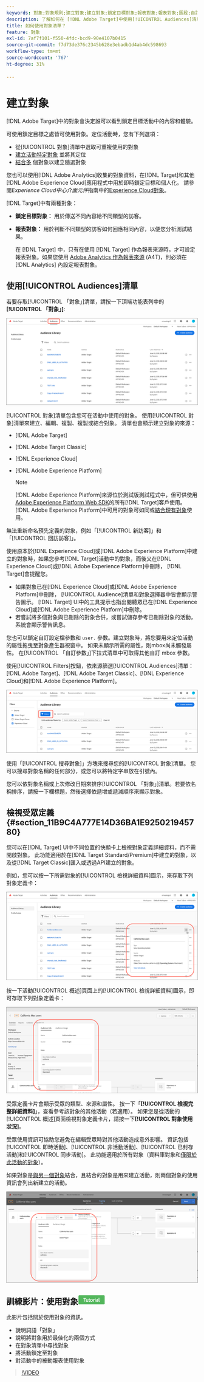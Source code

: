 ```yaml
---
keywords: 對象;對象規則;建立對象;建立對象;鎖定目標對象;報表對象;報表對象;區段;自訂設定檔參數;對象定義;對象清單
description: 了解如何在 [!DNL Adobe Target]中使用[!UICONTROL Audiences]清單。
title: 如何使用對象清單？
feature: 對象
exl-id: 7af7f101-f550-4fdc-bcd9-90e4107b0415
source-git-commit: f7d73de376c2345b628e3ebadb1d4ab4dc598693
workflow-type: tm+mt
source-wordcount: '767'
ht-degree: 31%

---
```


# 建立對象

[!DNL Adobe Target]中的對象會決定誰可以看到鎖定目標活動中的內容和體驗。

可使用鎖定目標之處皆可使用對象。定位活動時，您有下列選項：

* 從[!UICONTROL 對象]清單中選取可重複使用的對象
* [建立活動特定對象](/help/c-target/creating-activity-only-audience.md) 並將其定位
* [結合多](/help/c-target/combining-multiple-audiences.md#concept_A7386F1EA4394BD2AB72399C225981E5) 個對象以建立隨選對象

您也可以使用[!DNL Adobe Analytics]收集的對象資料，在[!DNL Target]和其他[!DNL Adobe Experience Cloud]應用程式中用於即時鎖定目標和個人化。 請參閱&#x200B;*Experience Cloud中心介面元件*&#x200B;指南中的[Experience Cloud對象](https://experienceleague.adobe.com/docs/core-services/interface/audiences/audience-library.html??lang=zh-Hant)。

[!DNL Target]中有兩種對象：

* **鎖定目標對象：** 用於傳送不同內容給不同類型的訪客。
* **報表對象：** 用於判斷不同類型的訪客如何回應相同內容，以便您分析測試結果。

   在 [!DNL Target] 中，只有在使用 [!DNL Target] 作為報表來源時，才可設定報表對象。如果您使用 [ Adobe Analytics 作為報表來源](/help/c-integrating-target-with-mac/a4t/a4t.md) (A4T)，則必須在 [!DNL Analytics] 內設定報表對象。

## 使用[!UICONTROL Audiences]清單

若要存取[!UICONTROL 「對象」]清單，請按一下頂端功能表列中的&#x200B;**[!UICONTROL 「對象」]**:

![受眾清單](assets/audiences_list.png)

[!UICONTROL 對象]清單包含您可在活動中使用的對象。 使用[!UICONTROL 對象]清單來建立、編輯、複製、複製或結合對象。 清單也會顯示建立對象的來源：

* [!DNL Adobe Target]
* [!DNL Adobe Target Classic]
* [!DNL Experience Cloud]
* [!DNL Adobe Experience Platform]

   >[!NOTE]
   >
   >[!DNL Adobe Experience Platform]來源位於測試版測試程式中，但可供使用[Adobe Experience Platform Web SDK](/help/c-implementing-target/c-implementing-target-for-client-side-web/aep-web-sdk.md)的所有[!DNL Target]客戶使用。 [!DNL Adobe Experience Platform]中可用的對象可如同或[結合現有對象](/help/c-target/combining-multiple-audiences.md)使用。

無法重新命名預先定義的對象，例如「[!UICONTROL 新訪客]」和「[!UICONTROL 回訪訪客]」。

使用原本於[!DNL Experience Cloud]或[!DNL Adobe Experience Platform]中建立的對象時，如果您參考[!DNL Target]活動中的對象，而後又在[!DNL Experience Cloud]或[!DNL Adobe Experience Platform]中刪除， [!DNL Target]會提醒您。

* 如果對象已在[!DNL Experience Cloud]或[!DNL Adobe Experience Platform]中刪除， [!UICONTROL Audience]清單和對象選擇器中皆會顯示警告圖示。 [!DNL Target] UI中的工具提示也指出閱聽眾已在[!DNL Experience Cloud]或[!DNL Adobe Experience Platform]中刪除。
* 若嘗試將多個對象與已刪除的對象合併，或嘗試儲存參考已刪除對象的活動，系統會顯示警告訊息。

您也可以鎖定自訂設定檔參數和 `user.` 參數。建立對象時，將您要用來定位活動的屬性拖曳至對象產生器視窗中。 如果未顯示所需的屬性，則mbox尚未觸發屬性。 在[!UICONTROL 「自訂參數」]下拉式清單中可取得其他自訂 mbox 參數。

使用[!UICONTROL Filters]按鈕，依來源篩選[!UICONTROL  Audiences]清單：[!DNL Adobe Target]、[!DNL Adobe Target Classic]、[!DNL Experience Cloud]和[!DNL Adobe Experience Platform]。

![對象清單中的篩選  器](assets/filters.png)

使用「[!UICONTROL 搜尋對象]」方塊來搜尋您的[!UICONTROL 對象]清單。 您可以搜尋對象名稱的任何部分，或您可以將特定字串放在引號內。

您可以依對象名稱或上次修改日期來排序[!UICONTROL 「對象」]清單。若要依名稱排序，請按一下欄標題，然後選擇依遞增或遞減順序來顯示對象。

## 檢視受眾定義 {#section_11B9C4A777E14D36BA1E925021945780}

您可以在[!DNL Target] UI中不同位置的快顯卡上檢視對象定義詳細資料，而不需開啟對象。 此功能適用於在[!DNL Target Standard/Premium]中建立的對象，以及從[!DNL Target Classic]匯入或透過API建立的對象。

例如，您可以按一下所需對象的[!UICONTROL 檢視詳細資料]圖示，來存取下列對象定義卡：

![活動 > 受眾定義](assets/audience_definition_list.png)

按一下活動[!UICONTROL 概述]頁面上的[!UICONTROL 檢視詳細資料]圖示，即可存取下列對象定義卡：

![活動 > 受眾定義](assets/view-details-activity-overview.png)

受眾定義卡片會顯示受眾的類型、來源和屬性。 按一下「**[!UICONTROL 檢視完整詳細資料]**」，查看參考該對象的其他活動（若適用）。 如果您是從活動的[!UICONTROL 概述]頁面檢視對象定義卡片，請按一下&#x200B;**[!UICONTROL 對象使用狀況]**。

受眾使用資訊可協助您避免在編輯受眾時對其他活動造成意外影響。 資訊包括[!UICONTROL 即時活動]、[!UICONTROL 非活動活動]、[!UICONTROL 已封存活動]和[!UICONTROL 同步活動]。 此功能適用於所有對象（資料庫對象和[僅限於此活動的對象](/help/c-target/creating-activity-only-audience.md#concept_A6BADCF530ED4AE1852E677FEBE68483)）。

如果對象是[與另一個對象](/help/c-target/combining-multiple-audiences.md)結合，且結合的對象是用來建立活動，則兩個對象的使用資訊會列出新建立的活動。

![](assets/audience_definition_list_usage.png)

<!--The following audience definition card is for an audience imported from the Adobe Experience Cloud. In this instance, the audience was imported from Adobe Audience Manager (AAM).

![Usage tab on Audience Definition card](assets/audience_definition_mc.png)

The following details are available for these imported audience types:

| Audience Type | Details |
|--- |--- |
|Mobile audience|Marketing Name, Vendor, and Model.<br>The `matches | does not match` operator displays instead of `equals | does not equal`<br>![Imported Mobile Audience](/help/c-target/c-audiences/assets/imported_mobile_audience.png).|
|Visitor-behavior audience|**user.categoryAffinity:** `categoryAffinity` with `FAVORITE` parameter.<br>![Imported Category Affinity](/help/c-target/c-audiences/assets/imported_category_affinity.png)<br>**Monitoring:** Monitoring service equals true.<br>**No Monitoring Service:** Monitoring service equals false.<br>![Imported Monitoring](/help/c-target/c-audiences/assets/imported_monitoring.png)|
|Audiences using the NOT operator|**Single Rule:** Target displays the audience in the format `[All Visitor AND [NOT [rule]`. Single NOT rule displays with AND with `AllVisitor` audience.<br>![Imported Not Audience](/help/c-target/c-audiences/assets/imported_not_audience.png)|

Keep the following points in mind as you work with imported audiences:

* Expression target audiences are no longer supported in Target Standard/Premium. 
* Target Standard/Premium does not support some deprecated audiences or has improved operators for ease of use. Because of this, the definition of an imported audience, although working as per definition, does not mean that same is now available for creation in the Standard/Premium interface. For example, Social Audiences are visible with their rules but Target Standard/Premium does not allow social audiences to be created.-->

## 訓練影片：使用對象![教學課程徽章](/help/assets/tutorial.png)

此影片包括關於使用對象的資訊。

* 說明詞語「對象」
* 說明將對象用於最佳化的兩個方式
* 在對象清單中尋找對象
* 將活動鎖定至對象
* 對活動中的被動報表使用對象

>[!VIDEO](https://video.tv.adobe.com/v/17398)
